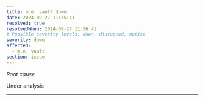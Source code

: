 ```yaml
---
title: m.e. vault down
date: 2024-09-27 11:35:41
resolved: true
resolvedWhen: 2024-09-27 11:56:41
# Possible severity levels: down, disrupted, notice
severity: down
affected:
  - m.e. vault
section: issue
---
```


*Root cause*

Under analysis

---


